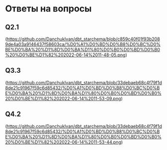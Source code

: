# Ответы на вопросы
## Q2.1
(https://github.com/DanchukIvan/dbt_starchema/blob/c859c40f01f93b2089de4a03a9146437f58603ca/%D0%A1%D0%BD%D0%B8%D0%BC%D0%BE%D0%BA%20%D1%8D%D0%BA%D1%80%D0%B0%D0%BD%D0%B0%20%D0%BE%D1%82%202022-06-14%2011-48-05.png)

## Q3.3
(https://github.com/DanchukIvan/dbt_starchema/blob/33debaeb68c4f79f1d8de21c91967f59c6d85432/%D0%A1%D0%BD%D0%B8%D0%BC%D0%BE%D0%BA%20%D1%8D%D0%BA%D1%80%D0%B0%D0%BD%D0%B0%20%D0%BE%D1%82%202022-06-14%2011-53-09.png)

## Q4.2
(https://github.com/DanchukIvan/dbt_starchema/blob/33debaeb68c4f79f1d8de21c91967f59c6d85432/%D0%A1%D0%BD%D0%B8%D0%BC%D0%BE%D0%BA%20%D1%8D%D0%BA%D1%80%D0%B0%D0%BD%D0%B0%20%D0%BE%D1%82%202022-06-14%2011-53-44.png)
